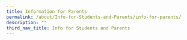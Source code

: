 ```yaml
---
title: Information for Parents
permalink: /about/Info-for-Students-and-Parents/info-for-parents/
description: ""
third_nav_title: Info for Students and Parents
---
```

